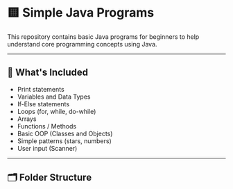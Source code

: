 # 🟨 Simple Java Programs

This repository contains basic Java programs for beginners to help understand core programming concepts using Java.

---

## 📘 What's Included

- Print statements
- Variables and Data Types
- If-Else statements
- Loops (for, while, do-while)
- Arrays
- Functions / Methods
- Basic OOP (Classes and Objects)
- Simple patterns (stars, numbers)
- User input (Scanner)

---

## 🗂 Folder Structure

